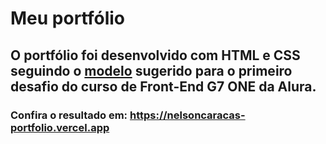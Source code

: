 # Meu portfólio #

## O portfólio foi desenvolvido com HTML e CSS seguindo o [modelo](https://www.figma.com/design/ph0kIRSbGonShEaiLFNK8p/Challenge-Front-end-Portf%C3%B3lio-(Copy)?node-id=0-1&node-type=canvas&t=o7VVE4RWgmEoZWhR-0) sugerido para o primeiro desafio do curso de Front-End G7 ONE da Alura. ##

### Confira o resultado em: <https://nelsoncaracas-portfolio.vercel.app> ###

